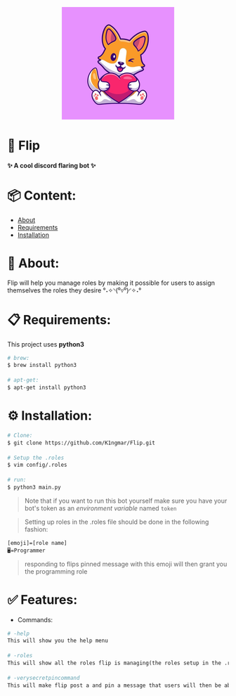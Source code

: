 
<p align="center">
  <img alt="flip <3" src="./flip.png" />
</p>

# 💖 Flip
#### ✨ A cool discord flaring bot ✨

# 📦 Content:
* [About](#-about)
* [Requirements](#-requirements)
* [Installation](#%EF%B8%8F-installation)

# 📝 About:

Flip will help you manage roles by making it possible for users to assign themselves the roles they desire °˖✧◝(⁰▿⁰)◜✧˖°

# 📋 Requirements:
This project uses **python3**

```bash
# brew:
$ brew install python3

# apt-get:
$ apt-get install python3
```

# ⚙️ Installation:

```bash
# Clone:
$ git clone https://github.com/K1ngmar/Flip.git

# Setup the .roles
$ vim config/.roles

# run:
$ python3 main.py

```
> Note that if you want to run this bot yourself make sure you have your bot's token as an *environment variable* named `token`

> Setting up roles in the .roles file should be done in the following fashion:  
```bash
[emoji]=[role name]
🖥️=Programmer
```
> responding to flips pinned message with this emoji will then grant you the programming role

# ✅ Features:

* Commands:
```Makefile
# -help
This will show you the help menu

# -roles
This will show all the roles flip is managing(the roles setup in the .roles file)

# -verysecretpincommand
This will make flip post a and pin a message that users will then be able to react with emoiji's on in order to gain roles
```

